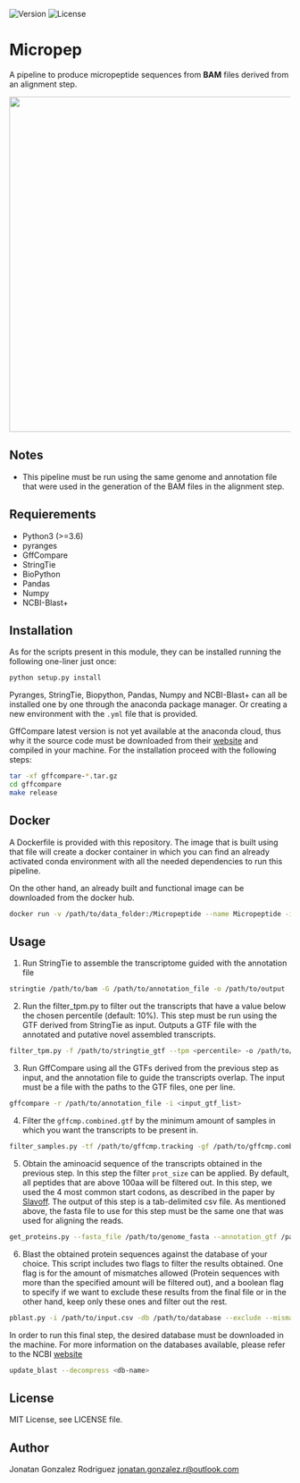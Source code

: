 ![Version](https://img.shields.io/badge/Version-0.1.0-green) ![License](https://img.shields.io/badge/license-MIT-green)

# Micropep

A pipeline to produce micropeptide sequences from **BAM** files derived from an alignment step.

<p align="center">
<img src="https://user-images.githubusercontent.com/34244350/97598261-0bccda80-1a07-11eb-9767-15e287ff5c85.png" height="600">
</p>

## Notes

- This pipeline must be run using the same genome and annotation file that were used in the generation of the BAM files in the alignment step.

## Requierements

- Python3 (>=3.6)
- pyranges
- GffCompare
- StringTie
- BioPython
- Pandas
- Numpy
- NCBI-Blast+

## Installation

As for the scripts present in this module, they can be installed running the following one-liner just once:

```bash
python setup.py install
```

Pyranges, StringTie, Biopython, Pandas, Numpy and NCBI-Blast+ can all be installed one by one through the anaconda package manager. Or creating a new environment with the `.yml` file that is provided.

GffCompare latest version is not yet available at the anaconda cloud, thus why it the source code must be downloaded from their [website](http://ccb.jhu.edu/software/stringtie/dl/gffcompare-0.12.1.tar.gz) and compiled in your machine. For the installation proceed with the following steps:

```bash
tar -xf gffcompare-*.tar.gz
cd gffcompare
make release
```
## Docker

A Dockerfile is provided with this repository. The image that is built using that file will create a docker container in which you can find an already activated conda environment with all the needed dependencies to run this pipeline.

On the other hand, an already built and functional image can be downloaded from the docker hub.

```bash
docker run -v /path/to/data_folder:/Micropeptide --name Micropeptide -it akazhiel/micro:latest
```

## Usage

1. Run StringTie to assemble the transcriptome guided with the annotation file

```bash
stringtie /path/to/bam -G /path/to/annotation_file -o /path/to/output
```

2. Run the filter_tpm.py to filter out the transcripts that have a value below the chosen percentile (default: 10%). This step must be run using the GTF derived from StringTie as input. Outputs a GTF file with the annotated and putative novel assembled transcripts.

```bash
filter_tpm.py -f /path/to/stringtie_gtf --tpm <percentile> -o /path/to/output
```

3. Run GffCompare using all the GTFs derived from the previous step as input, and the annotation file to guide the transcripts overlap. The input must be a file with the paths to the GTF files, one per line.

```bash
gffcompare -r /path/to/annotation_file -i <input_gtf_list>
```

4. Filter the `gffcmp.combined.gtf` by the minimum amount of samples in which you want the transcripts to be present in.

```bash
filter_samples.py -tf /path/to/gffcmp.tracking -gf /path/to/gffcmp.combined.gtf -s min_num_of_samples -o /path/to/output
```

5. Obtain the aminoacid sequence of the transcripts obtained in the previous step. In this step the filter `prot_size` can be applied. By default, all peptides that are above 100aa will be filtered out. In this step, we used the 4 most common start codons, as described in the paper by [Slavoff](https://europepmc.org/article/med/32209305). The output of this step is a tab-delimited csv file. As mentioned above, the fasta file to use for this step must be the same one that was used for aligning the reads.

```bash
get_proteins.py --fasta_file /path/to/genome_fasta --annotation_gtf /path/to/annotation_file -i /path/to/gtf_file -l <max_aas_length> -o /path/to/output
```

6. Blast the obtained protein sequences against the database of your choice. This script includes two flags to filter the results obtained. One flag is for the amount of mismatches allowed (Protein sequences with more than the specified amount will be filtered out), and a boolean flag to specify if we want to exclude these results from the final file or in the other hand, keep only these ones and filter out the rest.

```bash
pblast.py -i /path/to/input.csv -db /path/to/database --exclude --mismatch <num_of_mismatches> -o /path/to/output
```

In order to run this final step, the desired database must be downloaded in the machine. For more information on the databases available, please refer to the NCBI [website](https://www.ncbi.nlm.nih.gov/books/NBK62345/#blast_ftp_site.The_blastdb_subdirectory)

```bash
update_blast --decompress <db-name>
```

## License

MIT License, see LICENSE file.

## Author

Jonatan Gonzalez Rodriguez jonatan.gonzalez.r@outlook.com

